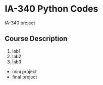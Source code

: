 # IA-340 Python Codes

IA-340 project

## Course Description



1. lab1
2. lab2
3. lab3

- mini project
- final project
